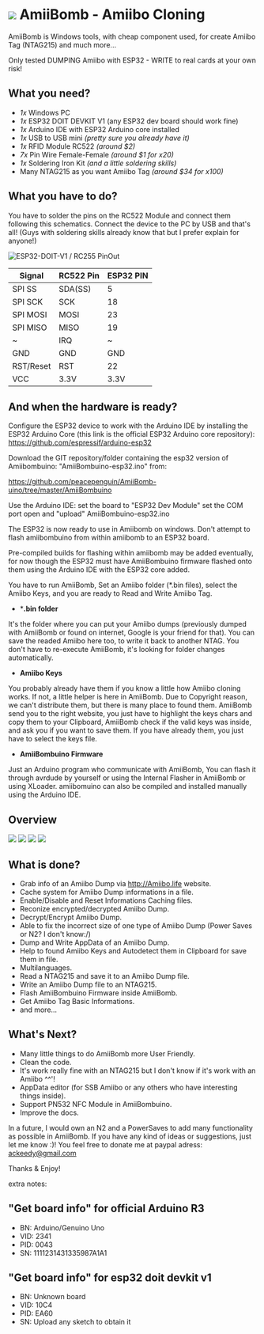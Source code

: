# **![](http://i64.tinypic.com/qpqm45.png) AmiiBomb - Amiibo Cloning**

AmiiBomb is Windows tools, with cheap component used, for create Amiibo Tag (NTAG215) and much more...

Only tested DUMPING Amiibo with ESP32 - WRITE to real cards at your own risk!

## What you need?

- *1x* Windows PC
- *1x* ESP32 DOIT DEVKIT V1 (any ESP32 dev board should work fine)
- *1x* Arduino IDE with ESP32 Arduino core installed
- *1x* USB to USB mini *(pretty sure you already have it)*
- *1x* RFID Module RC522 *(around $2)*
- *7x* Pin Wire Female-Female *(around $1 for x20)*
- *1x* Soldering Iron Kit *(and a little soldering skills)*
- Many NTAG215 as you want Amiibo Tag *(around $34 for x100)*



## What you have to do?

You have to solder the pins on the RC522 Module and connect them following this schematics. Connect the device to the PC by USB and that's all! (Guys with soldering skills already know that but I prefer explain for anyone!)

![ESP32-DOIT-V1 / RC255 PinOut](https://github.com/peacepenguin/AmiiBomb-uino/blob/master/esp32-doit-devkit-v1--rfid-rc522.PNG)

Signal    | RC522 Pin | ESP32 PIN
--------- | --------- | -----------
SPI SS    | SDA(SS)   | 5
SPI SCK   | SCK       | 18
SPI MOSI  | MOSI      | 23
SPI MISO  | MISO      | 19
~         | IRQ       | ~
GND       | GND       | GND
RST/Reset | RST       | 22
VCC       | 3.3V      | 3.3V


## And when the hardware is ready?

Configure the ESP32 device to work with the Arduino IDE by installing the ESP32 Arduino Core
(this link is the official ESP32 Arduino core repository):
https://github.com/espressif/arduino-esp32

Download the GIT repository/folder containing the esp32 version of Amiibombuino: "AmiiBombuino-esp32.ino" from:

https://github.com/peacepenguin/AmiiBomb-uino/tree/master/AmiiBombuino

Use the Arduino IDE:
set the board to "ESP32 Dev Module"
set the COM port
open and "upload" AmiiBombuino-esp32.ino

The ESP32 is now ready to use in Amiibomb on windows. Don't attempt to flash amiibombuino from within amiibomb to an ESP32 board. 

Pre-compiled builds for flashing within amiibomb may be added eventually, for now though the ESP32 must have AmiiBombuino firmware flashed onto them using the Arduino IDE with the ESP32 core added.


You have to run AmiiBomb, Set an Amiibo folder (*.bin files), select the Amiibo Keys, and you are ready to Read and Write Amiibo Tag.

 - ***.bin folder**

It's the folder where you can put your Amiibo dumps (previously dumped with AmiiBomb or found on internet, Google is your friend for that).
You can save the readed Amiibo here too, to write it back to another NTAG. You don't have to re-execute AmiiBomb, it's looking for folder changes automatically.

 - **Amiibo Keys**

You probably already have them if you know a little how Amiibo cloning works. If not, a little helper is here in AmiiBomb. Due to Copyright reason, we can't distribute them, but there is many place to found them. AmiiBomb send you to the right website, you just have to highlight the keys chars and copy them to your Clipboard, AmiiBomb check if the valid keys was inside, and ask you if you want to save them. If you have already them, you just have to select the keys file.

 - **AmiiBombuino Firmware**

Just an Arduino program who communicate with AmiiBomb, You can flash it through avrdude by yourself or using the Internal Flasher in AmiiBomb or using XLoader. amiibomuino can also be compiled and installed manually using the Arduino IDE.

## Overview

![](http://i68.tinypic.com/dwe7g6.png) 
![](http://i67.tinypic.com/4sjvd3.png) 
![](http://i66.tinypic.com/21mtao8.jpg) 
![](http://i66.tinypic.com/1z6z0o1.png) 

## What is done?
- Grab info of an Amiibo Dump via http://Amiibo.life website.
- Cache system for Amiibo Dump informations in a file.
- Enable/Disable and Reset Informations Caching files.
- Reconize encrypted/decrypted Amiibo Dump.
- Decrypt/Encrypt Amiibo Dump.
- Able to fix the incorrect size of one type of Amiibo Dump (Power Saves or N2? I don't know:/)
- Dump and Write AppData of an Amiibo Dump.
- Help to found Amiibo Keys and Autodetect them in Clipboard for save them in file.
- Multilanguages.
- Read a NTAG215 and save it to an Amiibo Dump file.
- Write an Amiibo Dump file to an NTAG215.
- Flash AmiiBombuino Firmware inside AmiiBomb.
- Get Amiibo Tag Basic Informations.
- and more...

## What's Next?
- Many little things to do AmiiBomb more User Friendly.
- Clean the code.
- It's work really fine with an NTAG215 but I don't know if it's work with an Amiibo ^^'!
- AppData editor (for SSB Amiibo or any others who have interesting things inside).
- Support PN532 NFC Module in AmiiBombuino.
- Improve the docs.

In a future, I would own an N2 and a PowerSaves to add many functionality as possible in AmiiBomb. If you have any kind of ideas or suggestions, just let me know :)! You feel free to donate me at paypal adress: ackeedy@gmail.com

Thanks & Enjoy!

extra notes:

## "Get board info" for official Arduino R3
- BN: Arduino/Genuino Uno
- VID: 2341
- PID: 0043
- SN: 1111231431335987A1A1

## "Get board info" for esp32 doit devkit v1
- BN: Unknown board
- VID: 10C4
- PID: EA60
- SN: Upload any sketch to obtain it



